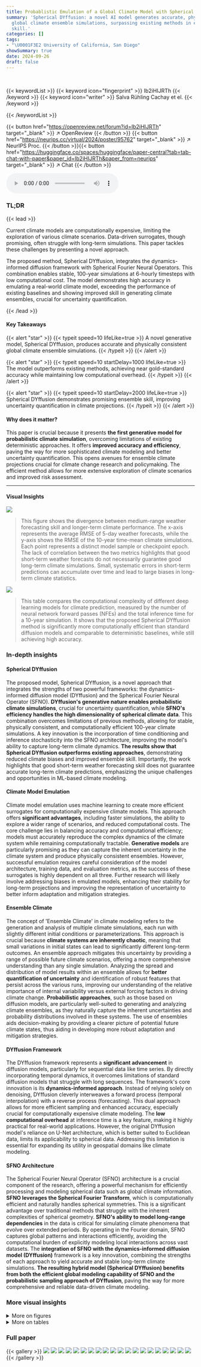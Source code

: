 ```yaml
---
title: Probablistic Emulation of a Global Climate Model with Spherical DYffusion
summary: 'Spherical DYffusion: a novel AI model generates accurate, physically consistent
  global climate ensemble simulations, surpassing existing methods in efficiency and
  skill.'
categories: []
tags:
- "\U0001F3E2 University of California, San Diego"
showSummary: true
date: 2024-09-26
draft: false
---
```


<br>

{{< keywordList >}}
{{< keyword icon="fingerprint" >}} Ib2iHIJRTh {{< /keyword >}}
{{< keyword icon="writer" >}} Salva Rühling Cachay et el. {{< /keyword >}}
 
{{< /keywordList >}}

{{< button href="https://openreview.net/forum?id=Ib2iHIJRTh" target="_blank" >}}
↗ OpenReview
{{< /button >}}
{{< button href="https://neurips.cc/virtual/2024/poster/95762" target="_blank" >}}
↗ NeurIPS Proc.
{{< /button >}}{{< button href="https://huggingface.co/spaces/huggingface/paper-central?tab=tab-chat-with-paper&paper_id=Ib2iHIJRTh&paper_from=neurips" target="_blank" >}}
↗ Chat
{{< /button >}}



<audio controls>
    <source src="https://ai-paper-reviewer.com/Ib2iHIJRTh/podcast.wav" type="audio/wav">
    Your browser does not support the audio element.
</audio>


### TL;DR


{{< lead >}}

Current climate models are computationally expensive, limiting the exploration of various climate scenarios. Data-driven surrogates, though promising, often struggle with long-term simulations.  This paper tackles these challenges by presenting a novel approach.



The proposed method, Spherical DYffusion, integrates the dynamics-informed diffusion framework with Spherical Fourier Neural Operators.  This combination enables stable, 100-year simulations at 6-hourly timesteps with low computational cost.  The model demonstrates high accuracy in emulating a real-world climate model, exceeding the performance of existing baselines and showing improved skill in generating climate ensembles, crucial for uncertainty quantification.

{{< /lead >}}


#### Key Takeaways

{{< alert "star" >}}
{{< typeit speed=10 lifeLike=true >}} A novel generative model, Spherical DYffusion, produces accurate and physically consistent global climate ensemble simulations. {{< /typeit >}}
{{< /alert >}}

{{< alert "star" >}}
{{< typeit speed=10 startDelay=1000 lifeLike=true >}} The model outperforms existing methods, achieving near gold-standard accuracy while maintaining low computational overhead. {{< /typeit >}}
{{< /alert >}}

{{< alert "star" >}}
{{< typeit speed=10 startDelay=2000 lifeLike=true >}} Spherical DYffusion demonstrates promising ensemble skill, improving uncertainty quantification in climate projections. {{< /typeit >}}
{{< /alert >}}

#### Why does it matter?
This paper is crucial because it presents **the first generative model for probabilistic climate simulation**, overcoming limitations of existing deterministic approaches.  It offers **improved accuracy and efficiency**, paving the way for more sophisticated climate modeling and better uncertainty quantification. This opens avenues for ensemble climate projections crucial for climate change research and policymaking. The efficient method allows for more extensive exploration of climate scenarios and improved risk assessment.

------
#### Visual Insights



![](https://ai-paper-reviewer.com/Ib2iHIJRTh/figures_0_1.jpg)

> This figure shows the divergence between medium-range weather forecasting skill and longer-term climate performance.  The x-axis represents the average RMSE of 5-day weather forecasts, while the y-axis shows the RMSE of the 10-year time-mean climate simulations. Each point represents a distinct model sample or checkpoint epoch.  The lack of correlation between the two metrics highlights that good short-term weather forecasts do not necessarily guarantee good long-term climate simulations.  Small, systematic errors in short-term predictions can accumulate over time and lead to large biases in long-term climate statistics.





![](https://ai-paper-reviewer.com/Ib2iHIJRTh/tables_6_1.jpg)

> This table compares the computational complexity of different deep learning models for climate prediction, measured by the number of neural network forward passes (NFEs) and the total inference time for a 10-year simulation. It shows that the proposed Spherical DYffusion method is significantly more computationally efficient than standard diffusion models and comparable to deterministic baselines, while still achieving high accuracy.





### In-depth insights


#### Spherical DYffusion
The proposed model, Spherical DYffusion, is a novel approach that integrates the strengths of two powerful frameworks: the dynamics-informed diffusion model (DYffusion) and the Spherical Fourier Neural Operator (SFNO).  **DYffusion's generative nature enables probabilistic climate simulations**, crucial for uncertainty quantification, while **SFNO's efficiency handles the high dimensionality of spherical climate data**. This combination overcomes limitations of previous methods, allowing for stable, physically consistent, and computationally efficient 100-year climate simulations.  A key innovation is the incorporation of time conditioning and inference stochasticity into the SFNO architecture, improving the model's ability to capture long-term climate dynamics.  **The results show that Spherical DYffusion outperforms existing approaches**, demonstrating reduced climate biases and improved ensemble skill. Importantly, the work highlights that good short-term weather forecasting skill does not guarantee accurate long-term climate predictions, emphasizing the unique challenges and opportunities in ML-based climate modeling.

#### Climate Model Emulation
Climate model emulation uses machine learning to create more efficient surrogates for computationally expensive climate models.  This approach offers **significant advantages**, including faster simulations, the ability to explore a wider range of scenarios, and reduced computational costs.  The core challenge lies in balancing accuracy and computational efficiency;  models must accurately reproduce the complex dynamics of the climate system while remaining computationally tractable.  **Generative models** are particularly promising as they can capture the inherent uncertainty in the climate system and produce physically consistent ensembles. However, successful emulation requires careful consideration of the model architecture, training data, and evaluation metrics, as the success of these surrogates is highly dependent on all three.  Further research will likely involve addressing biases in emulated models, enhancing their stability for long-term projections and improving the representation of uncertainty to better inform adaptation and mitigation strategies.

#### Ensemble Climate
The concept of 'Ensemble Climate' in climate modeling refers to the generation and analysis of multiple climate simulations, each run with slightly different initial conditions or parameterizations.  This approach is crucial because **climate systems are inherently chaotic**, meaning that small variations in initial states can lead to significantly different long-term outcomes.  An ensemble approach mitigates this uncertainty by providing a range of possible future climate scenarios, offering a more comprehensive understanding than any single simulation.  Analyzing the spread and distribution of model results within an ensemble allows for **better quantification of uncertainty** and identification of robust features that persist across the various runs, improving our understanding of the relative importance of internal variability versus external forcing factors in driving climate change.  **Probabilistic approaches**, such as those based on diffusion models, are particularly well-suited to generating and analyzing climate ensembles, as they naturally capture the inherent uncertainties and probability distributions involved in these systems.  The use of ensembles aids decision-making by providing a clearer picture of potential future climate states, thus aiding in developing more robust adaptation and mitigation strategies.

#### DYffusion Framework
The DYffusion framework represents a **significant advancement** in diffusion models, particularly for sequential data like time series. By directly incorporating temporal dynamics, it overcomes limitations of standard diffusion models that struggle with long sequences.  The framework's core innovation is its **dynamics-informed approach**.  Instead of relying solely on denoising, DYffusion cleverly interweaves a forward process (temporal interpolation) with a reverse process (forecasting). This dual approach allows for more efficient sampling and enhanced accuracy, especially crucial for computationally expensive climate modeling. The **low computational overhead** at inference time is a key feature, making it highly practical for real-world applications.  However, the original DYffusion model's reliance on U-Net architecture, which is better suited to Euclidean data, limits its applicability to spherical data. Addressing this limitation is essential for expanding its utility in geospatial domains like climate modeling.

#### SFNO Architecture
The Spherical Fourier Neural Operator (SFNO) architecture is a crucial component of the research, offering a powerful mechanism for efficiently processing and modeling spherical data such as global climate information.  **SFNO leverages the Spherical Fourier Transform**, which is computationally efficient and naturally handles spherical symmetries.  This is a significant advantage over traditional methods that struggle with the inherent complexities of spherical geometry. **SFNO's ability to model long-range dependencies** in the data is critical for simulating climate phenomena that evolve over extended periods. By operating in the Fourier domain, SFNO captures global patterns and interactions efficiently, avoiding the computational burden of explicitly modeling local interactions across vast datasets.  The **integration of SFNO with the dynamics-informed diffusion model (DYffusion)** framework is a key innovation, combining the strengths of each approach to yield accurate and stable long-term climate simulations.  **The resulting hybrid model (Spherical DYffusion) benefits from both the efficient global modeling capability of SFNO and the probabilistic sampling approach of DYffusion**, paving the way for more comprehensive and reliable data-driven climate modeling.


### More visual insights

<details>
<summary>More on figures
</summary>


![](https://ai-paper-reviewer.com/Ib2iHIJRTh/figures_2_1.jpg)

> The figure displays a comparison of the 10-year time-mean RMSE for various fields between the proposed model and multiple baselines, including the reference FV3GFS simulations. It highlights the reduction in climate biases achieved by the proposed model compared to existing methods, especially when using ensemble predictions.


![](https://ai-paper-reviewer.com/Ib2iHIJRTh/figures_4_1.jpg)

> This figure illustrates the inference process of the Spherical DYffusion model.  It starts with an initial condition (xt) and forcing data (ft:t+h). The model alternates between a direct multi-step forecast using SFNOθ and temporal interpolation using SFNOφ to generate predictions for the next h time steps. The process repeats recursively to make long-term predictions.


![](https://ai-paper-reviewer.com/Ib2iHIJRTh/figures_4_2.jpg)

> This figure shows the architecture of one block of the modified Spherical Fourier Neural Operator (SFNO) used in the proposed Spherical DYffusion model.  The full model uses 8 of these blocks sequentially.  The diagram highlights the addition of a new time-conditioning module, consisting of a time embedding followed by a multi-layer perceptron (MLP) that modifies the scale and shift parameters.  The use of dropout within a two-layer MLP is also shown.  This is compared to a standard SFNO which lacks the time embedding.


![](https://ai-paper-reviewer.com/Ib2iHIJRTh/figures_7_1.jpg)

> This figure displays global maps of 10-year time-mean biases for the total water path (TWP) variable, comparing the reference noise floor simulation, the proposed Spherical DYffusion model, and the ACE baseline model.  The maps show spatial patterns of biases, with numerical values (RMSE and bias) provided for each model. The key finding is that Spherical DYffusion produces biases similar in location and magnitude to the noise floor, implying that the model's errors mainly stem from inherent climate variability rather than systematic biases. In contrast, ACE demonstrates larger and more significant biases.


![](https://ai-paper-reviewer.com/Ib2iHIJRTh/figures_9_1.jpg)

> This figure compares the 100-year global mean simulations of Spherical DYffusion and ACE, driven by identical annually repeating forcings.  It displays time series of near-surface air temperature (T7), total water path (TWP), and surface pressure (ps). Spherical DYffusion shows more stable trajectories than ACE, particularly in surface pressure, while maintaining realistic variability. The figure highlights Spherical DYffusion's robustness for long-term climate simulations.


![](https://ai-paper-reviewer.com/Ib2iHIJRTh/figures_21_1.jpg)

> This figure compares the root mean square error (RMSE) of 10-year time-means for several important climate variables.  It shows the performance of the proposed Spherical DYffusion model against several baselines (ACE, DYffusion, ACE-STO), with the reference noise floor also included.  The figure highlights that Spherical DYffusion achieves lower RMSE values than the baselines, particularly when using an ensemble prediction, demonstrating its superior skill in emulating long-term climate statistics.


![](https://ai-paper-reviewer.com/Ib2iHIJRTh/figures_23_1.jpg)

> This figure compares zonal means of simulated 10-year time-mean climatologies for four temperature levels (7, 5, 2, 0) across different methods: the proposed method, ACE, and DYffusion, against a reference model.  The results show that the proposed model's zonal means generally align best with the reference model, particularly at lower altitudes.  However, all methods demonstrate biases, especially at higher altitudes and near the poles.  The biases are more pronounced for DYffusion.


![](https://ai-paper-reviewer.com/Ib2iHIJRTh/figures_23_2.jpg)

> This figure illustrates the discrepancy between a model's skill in short-term weather forecasting and its long-term climate simulation accuracy.  The x-axis represents the average RMSE (Root Mean Square Error) of 5-day weather forecasts, a measure of short-term forecasting skill. The y-axis shows the RMSE of the 10-year time-mean, indicating long-term climate simulation accuracy.  Each point represents a distinct model sample or training checkpoint. The scatter plot demonstrates that good short-term weather forecasting skill (low x-axis values) does not guarantee accurate long-term climate simulation (low y-axis values).  This highlights the challenge of transferring success in short-term weather forecasting to long-term climate modeling.


![](https://ai-paper-reviewer.com/Ib2iHIJRTh/figures_24_1.jpg)

> This figure displays global maps visualizing the standard deviation of 10-year time-means for five key climate variables: surface pressure, total water path, near-surface temperature, zonal wind at near-surface level, and meridional wind at near-surface level.  Both the reference ensemble and a 25-member ensemble from the proposed Spherical DYffusion model are shown. The maps illustrate that the model's simulated climate variability closely matches the reference in terms of both spatial patterns and magnitudes. The numerical values are summarized in Table 2.


![](https://ai-paper-reviewer.com/Ib2iHIJRTh/figures_25_1.jpg)

> This figure compares the medium-range weather forecasting skill of three different models: Spherical DYffusion, DYffusion, and ACE.  For each model, it shows the performance of both a 25-member ensemble and a single forecast.  The results highlight that Spherical DYffusion produces competitive probabilistic ensemble weather forecasts. However, it also emphasizes that good ensemble weather forecasting is a necessary, but not sufficient, condition for achieving good climate simulations.


![](https://ai-paper-reviewer.com/Ib2iHIJRTh/figures_25_2.jpg)

> This figure shows the divergence between medium-range weather forecasting skill and long-term climate performance.  The x-axis represents the average root mean square error (RMSE) on 5-day weather forecasts, a measure of weather forecasting skill. The y-axis represents the RMSE of the 10-year time-mean, a measure of climate performance. Each point represents a distinct sample or checkpoint epoch from a machine learning model.  The lack of correlation highlights that good short-term weather forecasting skill does not guarantee accurate long-term climate simulation.


![](https://ai-paper-reviewer.com/Ib2iHIJRTh/figures_26_1.jpg)

> This figure shows global maps of 10-year time-mean biases for the total water path (TWP) for three different models: the reference model (noise floor), the proposed Spherical DYffusion model, and the ACE baseline model.  The maps show the spatial distribution of biases. The accompanying text provides the global mean RMSE and bias values for each model, demonstrating that Spherical DYffusion produces biases very close to the noise floor (i.e., biases explained by inherent climate variability), while ACE shows larger biases indicating systematic model errors.


![](https://ai-paper-reviewer.com/Ib2iHIJRTh/figures_27_1.jpg)

> This figure compares the medium-range weather forecasting skill of three different models: Spherical DYffusion, DYffusion, and ACE.  It shows that Spherical DYffusion produces competitive probabilistic ensemble weather forecasts.  The figure displays various metrics (RMSE, CRPS, spread-skill ratio) over time (in days) for multiple fields (surface pressure, total water path, temperature, wind speed). While achieving good weather forecasts is necessary, it's not sufficient for accurate climate simulations, which is a key point highlighted by this figure.


![](https://ai-paper-reviewer.com/Ib2iHIJRTh/figures_27_2.jpg)

> This figure compares the root mean square error (RMSE) of 10-year time-mean predictions for several key climate variables across different models: the proposed Spherical DYffusion model, several baselines (ACE, DYffusion, ACE with stochasticity), and a reference model (FV3GFS).  It highlights the superior performance of Spherical DYffusion in reducing climate biases, particularly when using ensemble predictions.


</details>




<details>
<summary>More on tables
</summary>


![](https://ai-paper-reviewer.com/Ib2iHIJRTh/tables_8_1.jpg)
> This table presents a comparison of the spread (standard deviation) of 10-year time-mean climate variables across different models.  The 'spread' represents the variability within each model's ensemble of simulations. The table shows that the spread generated by the proposed Spherical DYffusion model closely matches the spread observed in the reference FV3GFS model, indicating that the new model accurately captures climate variability.  The other models, DYffusion and ACE-STO, show larger spreads than the reference and the proposed model.

![](https://ai-paper-reviewer.com/Ib2iHIJRTh/tables_16_1.jpg)
> This table lists the input, output, and forcing variables used in the study.  It details the description, units, time dependency (snapshot, mean, or invariant), and dimensionality (3D or not) of each variable.  The table is organized into sections for prognostic variables (both input and output), forcing variables (input-only), and additional input-only variables. A final section provides a list of derived variables used only for evaluation.

![](https://ai-paper-reviewer.com/Ib2iHIJRTh/tables_19_1.jpg)
> This table shows the hyperparameters used in the SFNO architecture for both the ACE model and the proposed Spherical DYffusion model.  It details the values for parameters such as embedding dimension, filter type, number of layers, operator type, scale factor, and number of spectral layers.  These settings are critical in determining the performance and characteristics of each model, highlighting the design choices made for optimizing the individual components within each model architecture.

![](https://ai-paper-reviewer.com/Ib2iHIJRTh/tables_19_2.jpg)
> This table presents the hyperparameters used during the optimization process for training the deep learning models.  It includes the optimizer used (AdamW), the initial learning rate, weight decay, learning rate schedule (cosine annealing), number of training epochs, effective batch size, exponential moving average decay rate, and gradient clipping value.  The effective batch size is dynamically calculated to remain constant across different hardware setups.

![](https://ai-paper-reviewer.com/Ib2iHIJRTh/tables_22_1.jpg)
> This table presents a comprehensive comparison of different metrics (Bias, RMSE, MAE, RMSEens, SSR, CRPS) for various climate variables (TWP, Ps, T7, T5, To, U7, u7, WS7, WS5, WSo) across four different models: Reference, Ours, ACE, ACE-STO, and DYffusion.  It shows the performance of the proposed model (Ours) against the baseline models in terms of bias reduction, accuracy, and uncertainty quantification.  The relative changes from the reference model are provided in parentheses to show the improvement or degradation. The table highlights the effectiveness of the proposed method in achieving lower biases and improved accuracy compared to the baselines. Appendix D provides detailed information on the metrics, and Table 3 offers descriptions of the climate variables.

</details>




### Full paper

{{< gallery >}}
<img src="https://ai-paper-reviewer.com/Ib2iHIJRTh/1.png" class="grid-w50 md:grid-w33 xl:grid-w25" />
<img src="https://ai-paper-reviewer.com/Ib2iHIJRTh/2.png" class="grid-w50 md:grid-w33 xl:grid-w25" />
<img src="https://ai-paper-reviewer.com/Ib2iHIJRTh/3.png" class="grid-w50 md:grid-w33 xl:grid-w25" />
<img src="https://ai-paper-reviewer.com/Ib2iHIJRTh/4.png" class="grid-w50 md:grid-w33 xl:grid-w25" />
<img src="https://ai-paper-reviewer.com/Ib2iHIJRTh/5.png" class="grid-w50 md:grid-w33 xl:grid-w25" />
<img src="https://ai-paper-reviewer.com/Ib2iHIJRTh/6.png" class="grid-w50 md:grid-w33 xl:grid-w25" />
<img src="https://ai-paper-reviewer.com/Ib2iHIJRTh/7.png" class="grid-w50 md:grid-w33 xl:grid-w25" />
<img src="https://ai-paper-reviewer.com/Ib2iHIJRTh/8.png" class="grid-w50 md:grid-w33 xl:grid-w25" />
<img src="https://ai-paper-reviewer.com/Ib2iHIJRTh/9.png" class="grid-w50 md:grid-w33 xl:grid-w25" />
<img src="https://ai-paper-reviewer.com/Ib2iHIJRTh/10.png" class="grid-w50 md:grid-w33 xl:grid-w25" />
<img src="https://ai-paper-reviewer.com/Ib2iHIJRTh/11.png" class="grid-w50 md:grid-w33 xl:grid-w25" />
<img src="https://ai-paper-reviewer.com/Ib2iHIJRTh/12.png" class="grid-w50 md:grid-w33 xl:grid-w25" />
<img src="https://ai-paper-reviewer.com/Ib2iHIJRTh/13.png" class="grid-w50 md:grid-w33 xl:grid-w25" />
<img src="https://ai-paper-reviewer.com/Ib2iHIJRTh/14.png" class="grid-w50 md:grid-w33 xl:grid-w25" />
<img src="https://ai-paper-reviewer.com/Ib2iHIJRTh/15.png" class="grid-w50 md:grid-w33 xl:grid-w25" />
<img src="https://ai-paper-reviewer.com/Ib2iHIJRTh/16.png" class="grid-w50 md:grid-w33 xl:grid-w25" />
<img src="https://ai-paper-reviewer.com/Ib2iHIJRTh/17.png" class="grid-w50 md:grid-w33 xl:grid-w25" />
<img src="https://ai-paper-reviewer.com/Ib2iHIJRTh/18.png" class="grid-w50 md:grid-w33 xl:grid-w25" />
<img src="https://ai-paper-reviewer.com/Ib2iHIJRTh/19.png" class="grid-w50 md:grid-w33 xl:grid-w25" />
<img src="https://ai-paper-reviewer.com/Ib2iHIJRTh/20.png" class="grid-w50 md:grid-w33 xl:grid-w25" />
{{< /gallery >}}